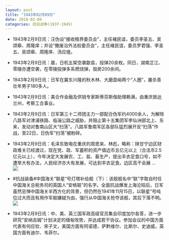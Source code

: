 ```yaml
---
layout: post
title: "1943年02月09日"
date: 2018-02-09
categories: 抗日战争(1937-1945)
---
```


<meta name="referrer" content="no-referrer" />

- 1943年2月9日讯：汪伪设“接收租界委员会”，主任褚民谊，委员李圣五、吴颂皋、周隆庠；并设“撤废治外法权委员会”，主任褚民谊，委员罗君强、李圣五、吴颂皋、周隆庠、汤应煌。 

- 1943年2月9日讯：晨，日机五架空袭歙县，投弹20余枚。同日，湖南芷江、零陵亦遭空袭，在零陵投弹多系燃烧弹，毁房200余间。 

- 1943年2月9日讯：日军在冀东兴隆的秋木林、大磨盘峪两个“人圈”，屠杀青壮年男子180多人。 

- 1943年2月9日讯：美合作金融及供销专家斯蒂芬斯偕助理赖满，由重庆抵达兰州，考察工合事业。 

- 1943年2月9日讯：日军第三十二师团主力一部配合伪军约4000余人，为解除八路军对津浦铁路、临淄公路之威胁，并阻止第十五集团军李仙洲部北上、东来，发动对鲁南山区大“扫荡”。八路军鲁南军区各部队猛烈展开反“扫荡”作战，至22日，日伪军“扫荡”被粉碎。 

- 1943年2月9日讯：毛泽东致电在重庆的周恩来、林彪，略称：陕甘宁边区财政难关已经渡过，现在党、政、军蓄积的资产值边币五亿元以上（合法币2.5亿元以上），今年决定大发展农、工、盐、畜生产，提出丰衣足食口号，如不遭旱大有办法，人民经济亦大有发展，可达到丰衣足食。边区高干会展 ... <br/><img src="https://wx2.sinaimg.cn/large/aca367d8ly1foa0hi9qycj20c80ayjrh.jpg" />

- #抗战装备#中国海关“联星“号灯塔补给舰（下）：该舰舰名中“联”字取自时任中国海关总税务司的英国人“安格联”的名字。全面抗战爆发上海沦陷后，日军虽然忌惮中国海关半西方化的背景，但仍然在1941年11月15日，以联星“号吨位过大而且有用作军舰嫌疑为由，强行从中国海关抢夺该舰，其后下落不明。 <br/><img src="https://wx1.sinaimg.cn/large/aca367d8ly1fo9yqpbwg2j20go0bzmzj.jpg" />

- 1943年2月9日讯：中、美、英三国军政高级官员集会印度加尔各答，进一步研究“安纳吉姆”计划决定的缅甸攻势，并达成若干协议。参加会议的中国方面代表有何应钦、宋子文，美国方面有阿诺德、萨黔维尔、比斯尔、史迪威，英国方面有迪尔、韦菲尔。 


